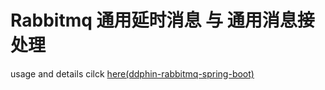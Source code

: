 # Rabbitmq 通用延时消息 与 通用消息接处理
usage and details cilck [here(ddphin-rabbitmq-spring-boot)](https://github.com/ddphin/ddphin-rabbitmq-spring-boot)
